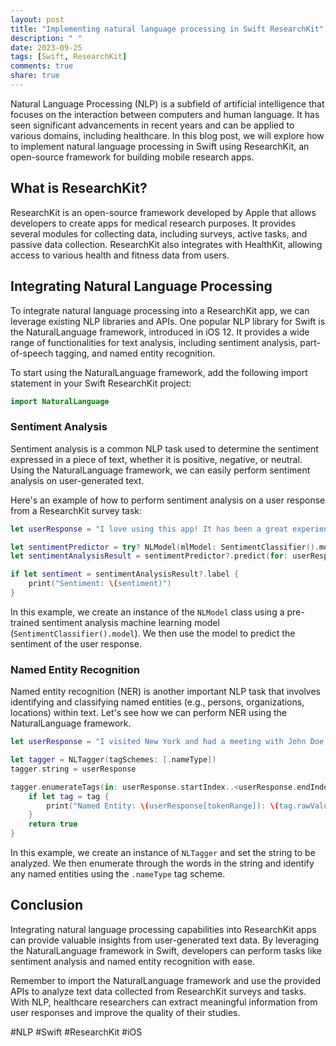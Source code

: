 ```yaml
---
layout: post
title: "Implementing natural language processing in Swift ResearchKit"
description: " "
date: 2023-09-25
tags: [Swift, ResearchKit]
comments: true
share: true
---
```


Natural Language Processing (NLP) is a subfield of artificial intelligence that focuses on the interaction between computers and human language. It has seen significant advancements in recent years and can be applied to various domains, including healthcare. In this blog post, we will explore how to implement natural language processing in Swift using ResearchKit, an open-source framework for building mobile research apps.

## What is ResearchKit?

ResearchKit is an open-source framework developed by Apple that allows developers to create apps for medical research purposes. It provides several modules for collecting data, including surveys, active tasks, and passive data collection. ResearchKit also integrates with HealthKit, allowing access to various health and fitness data from users.

## Integrating Natural Language Processing

To integrate natural language processing into a ResearchKit app, we can leverage existing NLP libraries and APIs. One popular NLP library for Swift is the NaturalLanguage framework, introduced in iOS 12. It provides a wide range of functionalities for text analysis, including sentiment analysis, part-of-speech tagging, and named entity recognition.

To start using the NaturalLanguage framework, add the following import statement in your Swift ResearchKit project:

```swift
import NaturalLanguage
```

### Sentiment Analysis

Sentiment analysis is a common NLP task used to determine the sentiment expressed in a piece of text, whether it is positive, negative, or neutral. Using the NaturalLanguage framework, we can easily perform sentiment analysis on user-generated text.

Here's an example of how to perform sentiment analysis on a user response from a ResearchKit survey task:

```swift
let userResponse = "I love using this app! It has been a great experience so far."

let sentimentPredictor = try? NLModel(mlModel: SentimentClassifier().model)
let sentimentAnalysisResult = sentimentPredictor?.predict(for: userResponse)

if let sentiment = sentimentAnalysisResult?.label {
    print("Sentiment: \(sentiment)")
}
```

In this example, we create an instance of the `NLModel` class using a pre-trained sentiment analysis machine learning model (`SentimentClassifier().model`). We then use the model to predict the sentiment of the user response.

### Named Entity Recognition

Named entity recognition (NER) is another important NLP task that involves identifying and classifying named entities (e.g., persons, organizations, locations) within text. Let's see how we can perform NER using the NaturalLanguage framework.

```swift
let userResponse = "I visited New York and had a meeting with John Doe from Apple Inc."

let tagger = NLTagger(tagSchemes: [.nameType])
tagger.string = userResponse

tagger.enumerateTags(in: userResponse.startIndex..<userResponse.endIndex, unit: .word, scheme: .nameType) { tag, tokenRange in
    if let tag = tag {
        print("Named Entity: \(userResponse[tokenRange]): \(tag.rawValue)")
    }
    return true
}
```

In this example, we create an instance of `NLTagger` and set the string to be analyzed. We then enumerate through the words in the string and identify any named entities using the `.nameType` tag scheme.

## Conclusion

Integrating natural language processing capabilities into ResearchKit apps can provide valuable insights from user-generated text data. By leveraging the NaturalLanguage framework in Swift, developers can perform tasks like sentiment analysis and named entity recognition with ease.

Remember to import the NaturalLanguage framework and use the provided APIs to analyze text data collected from ResearchKit surveys and tasks. With NLP, healthcare researchers can extract meaningful information from user responses and improve the quality of their studies.

#NLP #Swift #ResearchKit #iOS